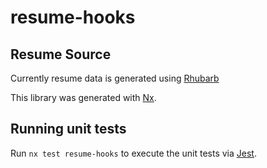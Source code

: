 # resume-hooks


## Resume Source

Currently resume data is generated using [Rhubarb](https://joinrhubarb.com/)


This library was generated with [Nx](https://nx.dev).

## Running unit tests

Run `nx test resume-hooks` to execute the unit tests via [Jest](https://jestjs.io).


